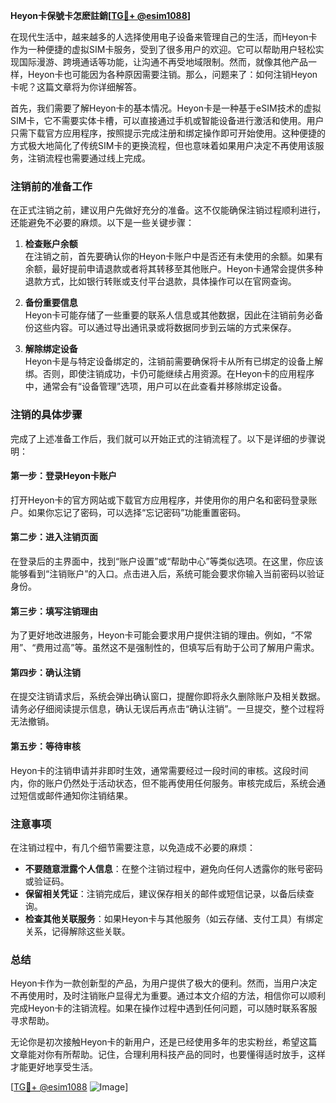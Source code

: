 **Heyon卡保號卡怎麽註銷[[TG💪+ @esim1088](https://t.me/s/esim1088)]**

在现代生活中，越来越多的人选择使用电子设备来管理自己的生活，而Heyon卡作为一种便捷的虚拟SIM卡服务，受到了很多用户的欢迎。它可以帮助用户轻松实现国际漫游、跨境通话等功能，让沟通不再受地域限制。然而，就像其他产品一样，Heyon卡也可能因为各种原因需要注销。那么，问题来了：如何注销Heyon卡呢？这篇文章将为你详细解答。

首先，我们需要了解Heyon卡的基本情况。Heyon卡是一种基于eSIM技术的虚拟SIM卡，它不需要实体卡槽，可以直接通过手机或智能设备进行激活和使用。用户只需下载官方应用程序，按照提示完成注册和绑定操作即可开始使用。这种便捷的方式极大地简化了传统SIM卡的更换流程，但也意味着如果用户决定不再使用该服务，注销流程也需要通过线上完成。

### **注销前的准备工作**

在正式注销之前，建议用户先做好充分的准备。这不仅能确保注销过程顺利进行，还能避免不必要的麻烦。以下是一些关键步骤：

1. **检查账户余额**  
   在注销之前，首先要确认你的Heyon卡账户中是否还有未使用的余额。如果有余额，最好提前申请退款或者将其转移至其他账户。Heyon卡通常会提供多种退款方式，比如银行转账或支付平台退款，具体操作可以在官网查询。

2. **备份重要信息**  
   Heyon卡可能存储了一些重要的联系人信息或其他数据，因此在注销前务必备份这些内容。可以通过导出通讯录或将数据同步到云端的方式来保存。

3. **解除绑定设备**  
   Heyon卡是与特定设备绑定的，注销前需要确保将卡从所有已绑定的设备上解绑。否则，即使注销成功，卡仍可能继续占用资源。在Heyon卡的应用程序中，通常会有“设备管理”选项，用户可以在此查看并移除绑定设备。

### **注销的具体步骤**

完成了上述准备工作后，我们就可以开始正式的注销流程了。以下是详细的步骤说明：

#### **第一步：登录Heyon卡账户**
打开Heyon卡的官方网站或下载官方应用程序，并使用你的用户名和密码登录账户。如果你忘记了密码，可以选择“忘记密码”功能重置密码。

#### **第二步：进入注销页面**
在登录后的主界面中，找到“账户设置”或“帮助中心”等类似选项。在这里，你应该能够看到“注销账户”的入口。点击进入后，系统可能会要求你输入当前密码以验证身份。

#### **第三步：填写注销理由**
为了更好地改进服务，Heyon卡可能会要求用户提供注销的理由。例如，“不常用”、“费用过高”等。虽然这不是强制性的，但填写后有助于公司了解用户需求。

#### **第四步：确认注销**
在提交注销请求后，系统会弹出确认窗口，提醒你即将永久删除账户及相关数据。请务必仔细阅读提示信息，确认无误后再点击“确认注销”。一旦提交，整个过程将无法撤销。

#### **第五步：等待审核**
Heyon卡的注销申请并非即时生效，通常需要经过一段时间的审核。这段时间内，你的账户仍然处于活动状态，但不能再使用任何服务。审核完成后，系统会通过短信或邮件通知你注销结果。

### **注意事项**

在注销过程中，有几个细节需要注意，以免造成不必要的麻烦：

- **不要随意泄露个人信息**：在整个注销过程中，避免向任何人透露你的账号密码或验证码。
- **保留相关凭证**：注销完成后，建议保存相关的邮件或短信记录，以备后续查询。
- **检查其他关联服务**：如果Heyon卡与其他服务（如云存储、支付工具）有绑定关系，记得解除这些关联。

### **总结**

Heyon卡作为一款创新型的产品，为用户提供了极大的便利。然而，当用户决定不再使用时，及时注销账户显得尤为重要。通过本文介绍的方法，相信你可以顺利完成Heyon卡的注销流程。如果在操作过程中遇到任何问题，可以随时联系客服寻求帮助。

无论你是初次接触Heyon卡的新用户，还是已经使用多年的忠实粉丝，希望这篇文章能对你有所帮助。记住，合理利用科技产品的同时，也要懂得适时放手，这样才能更好地享受生活。

[[TG💪+ @esim1088](https://t.me/s/esim1088) ![Image](https://i.postimg.cc/4NQfJmqS/Snipaste-2025-05-13-00-14-12.png)]